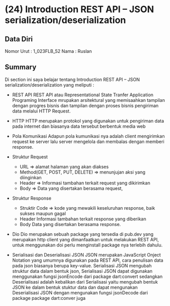 # (24) Introduction REST API – JSON serialization/deserialization

## Data Diri

Nomor Urut : 1_023FLB_52
Nama : Ruslan

## Summary

Di section ini saya belajar tentang Introduction REST API – JSON serialization/deserialization yang meliputi :

- REST API
  REST API atau Representational State Tranfer Application Programing Interface mrupakan arsitektural yang memisaahkan tampilan dengan progres bisnis dan tampilan dengan proses bisnis pengiriman data melalui HTTP Request.

- HTTP
  HTTP merupakan protokol yang digunakan untuk pengiriman data pada internet dan biasanya data tersebut berbentuk media web

- Pola Komunikasi
  Adapun pola kumunikasi nya adalah client mengirimkan request ke server lalu server mengelola dan membalas dengan memberi response.

- Struktur Request

  - URL => alamat halaman yang akan diakses
  - Method(GET, POST, PUT, DELETE) => menunjujan aksi yang diinginkan
  - Header => Informasi tambahan terkait request yang dikirimkan
  - Body => Data yang disertakan berasama request,

- Struktur Response

  - Struktir Code => kode yang mewakili keseluruhan response, baik sukses maupun gagal
  - Header
    Informasi tambahan terkait response yang diberikan
  - Body
    Data yang disertakan berasama response.

- Dio
  Dio merupakan sebuah package yang tersedia di pub.dev yang merupakan http client yang dimanfaatkan untuk melakukan REST API, untuk menggunakan doi perlu menginstall package nya terlebih dahulu.

- Serialisasi dan Deserialisasi JSON
  JSON merupakan JavaScript Onject Notation yang umumnya digunakan pada REST API, cara penulisan data pada json biasanya berupa key-value. Serialisasi JSON mengubah struktur data dalam bentuk json, Serialisasi JSON dapat digunakan menggunakan fungsi jsonEncode dari package dart:convert sedangkan Deserialisasi adalah kebalikan dari Serialisasi yaitu mengubah bentuk JSON ke dalam bentuk stuktur data dan dapat mengunakan Deserialisasi JSON dengan mengunakan fungsi jsonDecode dari package package dart:conver juga
